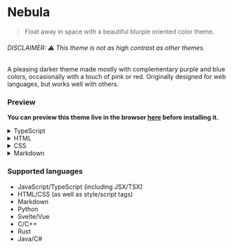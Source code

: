 # Nebula

> Float away in space with a beautiful blurple oriented color theme.

###### DISCLAIMER: ⚠️ This theme is not as high contrast as other themes.

A pleasing darker theme made mostly with complementary purple and blue colors,
occasionally with a touch of pink or red.
Originally designed for web languages, but works well with others.

### Preview

**You can preview this theme live in the browser [here](https://vscode.dev/theme/kelsny.nebsies) before installing it.**

<details>
    <summary>TypeScript</summary>
    <img src="./images/code-snapshot.ts.png" />
</details>

<details>
    <summary>HTML</summary>
    <img src="./images/code-snapshot.html.png" />
</details>

<details>
    <summary>CSS</summary>
    <img src="./images/code-snapshot.css.png" />
</details>

<details>
    <summary>Markdown</summary>
    <img src="./images/code-snapshot.md.png" />
</details>

### Supported languages

-   JavaScript/TypeScript (including JSX/TSX)
-   HTML/CSS (as well as style/script tags)
-   Markdown
-   Python
-   Svelte/Vue
-   C/C++
-   Rust
-   Java/C#
